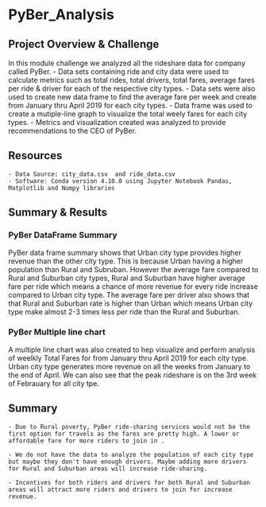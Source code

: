 # PyBer_Analysis


## Project Overview & Challenge
In this module challenge we analyzed all the rideshare data for company called PyBer. 
    - Data sets containing ride and city data were used to calculate metrics such as total rides, total drivers, total fares, average fares per ride & driver for each   of the respective city types.
    - Data sets were also used to create new data frame to find the average fare per week and create from January thru April 2019 for each city types.
    - Data frame was used to create a mutiple-line graph to visualize the total weely fares for each city types.
    - Metrics and visualization created was analyzed to provide recommendations to the CEO of PyBer.

 

## Resources
    - Data Source: city_data.csv  and ride_data.csv
    - Software: Conda version 4.10.0 using Jupyter Notebook Pandas, Matplotlib and Numpy libraries

## Summary & Results

### PyBer DataFrame Summary

PyBer data frame summary shows that Urban city type provides higher revenue than the other city type. This is because Urban having a higher population than Rural and Subruban. However the average fare compared to Rural and Suburban city types, Rural and Suburban have higher average fare per ride which means a chance of more revenue for every ride increase compared to Urban city type. The average fare per driver also shows that that Rural and Suburban rate is higher than Urban which means Urban city type make almost 2-3 times less per ride than the Rural and Suburban. 


### PyBer Multiple line chart
A multiple line chart was also created to hep visualize and perform analysis of weelkly Total Fares for from January thru April 2019 for each city type. Urban city type generates more revenue on all the weeks from January to the end of April.  We can also see that the peak rideshare is on the 3rd week of Febrauary for all city tpe.

## Summary

    - Due to Rural poverty, PyBer ride-sharing services would not be the first option for travels as the fares are pretty high. A lower or affordable fare for more riders to join in . 
    
    - We do not have the data to analyze the population of each city type but maybe they don't have enough drivers. Maybe adding more drivers for Rural and Suburban areas will increase ride-sharing. 

    - Incentives for both riders and drivers for both Rural and Suburban areas will attract more riders and drivers to join for increase revenue.



    






